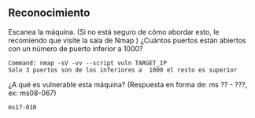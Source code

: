 ## Reconocimiento

Escanea la máquina. (Si no está seguro de cómo abordar esto, le recomiendo que visite la sala de Nmap )
¿Cuántos puertos están abiertos con un número de puerto inferior a 1000?

    Command: nmap -sV -vv --script vuln TARGET_IP
    Solo 3 puertos son de los inferiores a  1000 el resto es superior


¿A qué es vulnerable esta máquina? (Respuesta en forma de: ms ?? - ???, ex: ms08-067)
 
    ms17-010

